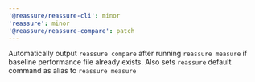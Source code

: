 ```yaml
---
'@reassure/reassure-cli': minor
'reassure': minor
'@reassure/reassure-compare': patch
---
```


Automatically output `reassure compare` after running `reassure measure` if baseline performance file already exists. Also sets `reassure` default command as alias to `reassure measure`
